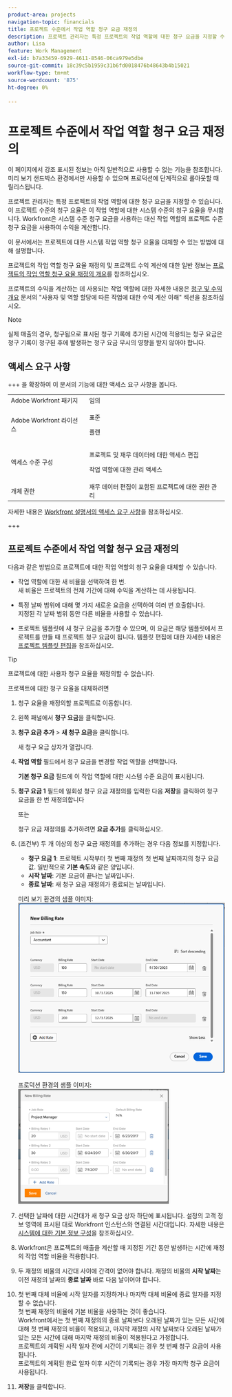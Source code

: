 ```yaml
---
product-area: projects
navigation-topic: financials
title: 프로젝트 수준에서 작업 역할 청구 요금 재정의
description: 프로젝트 관리자는 특정 프로젝트의 작업 역할에 대한 청구 요금을 지정할 수 있습니다. 이 프로젝트 수준의 청구 요율은 이 작업 역할에 대한 시스템 수준의 청구 요율을 무시합니다. Workfront은 시스템 수준 청구 요금을 사용하는 대신 작업 역할의 프로젝트 수준 청구 요금을 사용하여 수익을 계산합니다.
author: Lisa
feature: Work Management
exl-id: b7a33459-6929-4611-8546-06ca979e5dbe
source-git-commit: 18c39c5b1959c31b6fd0018476b48643b4b15021
workflow-type: tm+mt
source-wordcount: '875'
ht-degree: 0%

---
```


# 프로젝트 수준에서 작업 역할 청구 요금 재정의

<span class="preview">이 페이지에서 강조 표시된 정보는 아직 일반적으로 사용할 수 없는 기능을 참조합니다. 미리 보기 샌드박스 환경에서만 사용할 수 있으며 프로덕션에 단계적으로 롤아웃할 때 릴리스됩니다.</span>

프로젝트 관리자는 특정 프로젝트의 작업 역할에 대한 청구 요금을 지정할 수 있습니다. 이 프로젝트 수준의 청구 요율은 이 작업 역할에 대한 시스템 수준의 청구 요율을 무시합니다. Workfront은 시스템 수준 청구 요금을 사용하는 대신 작업 역할의 프로젝트 수준 청구 요금을 사용하여 수익을 계산합니다.

이 문서에서는 프로젝트에 대한 시스템 작업 역할 청구 요율을 대체할 수 있는 방법에 대해 설명합니다.

프로젝트의 작업 역할 청구 요율 재정의 및 프로젝트 수익 계산에 대한 일반 정보는 [프로젝트의 작업 역할 청구 요율 재정의 개요](../../../manage-work/projects/project-finances/override-role-billing-rates-and-calculate-project-revenue.md)를 참조하십시오.

프로젝트의 수익을 계산하는 데 사용되는 작업 역할에 대한 자세한 내용은 [청구 및 수익 개요](../../../manage-work/projects/project-finances/billing-and-revenue-overview.md) 문서의 &quot;사용자 및 역할 할당에 따른 작업에 대한 수익 계산 이해&quot; 섹션을 참조하십시오.

>[!NOTE]
>
>실제 매출의 경우, 청구됨으로 표시된 청구 기록에 추가된 시간에 적용되는 청구 요금은 청구 기록이 청구된 후에 발생하는 청구 요금 무시의 영향을 받지 않아야 합니다.

## 액세스 요구 사항

+++ 을 확장하여 이 문서의 기능에 대한 액세스 요구 사항을 봅니다.

<table style="table-layout:auto"> 
 <col> 
 <col> 
 <tbody> 
  <tr> 
   <td>Adobe Workfront 패키지</td> 
   <td>임의</td> 
  </tr> 
  <tr> 
   <td>Adobe Workfront 라이선스</td> 
   <td>
   <p>표준</p>
   <p>플랜</p></td> 
  </tr> 
  <tr> 
   <td>액세스 수준 구성</td> 
   <td> <p>프로젝트 및 재무 데이터에 대한 액세스 편집</p> <p>작업 역할에 대한 관리 액세스</p></td> 
  </tr> 
  <tr> 
   <td>개체 권한</td> 
   <td>재무 데이터 편집이 포함된 프로젝트에 대한 권한 관리 </td> 
  </tr> 
 </tbody> 
</table>

자세한 내용은 [Workfront 설명서의 액세스 요구 사항](/help/quicksilver/administration-and-setup/add-users/access-levels-and-object-permissions/access-level-requirements-in-documentation.md)을 참조하십시오.

+++

## 프로젝트 수준에서 작업 역할 청구 요금 재정의

다음과 같은 방법으로 프로젝트에 대한 작업 역할의 청구 요율을 대체할 수 있습니다.

* 작업 역할에 대한 새 비율을 선택하여 한 번.\
  새 비율은 프로젝트의 전체 기간에 대해 수익을 계산하는 데 사용됩니다.

* 특정 날짜 범위에 대해 몇 가지 새로운 요금을 선택하여 여러 번 호출합니다.\
  지정된 각 날짜 범위 동안 다른 비율을 사용할 수 있습니다.

* 프로젝트 템플릿에 새 청구 요금을 추가할 수 있으며, 이 요금은 해당 템플릿에서 프로젝트를 만들 때 프로젝트 청구 요금이 됩니다. 템플릿 편집에 대한 자세한 내용은 [프로젝트 템플릿 편집](/help/quicksilver/manage-work/projects/create-and-manage-templates/edit-templates.md)을 참조하십시오.

>[!TIP]
>
>프로젝트에 대한 사용자 청구 요율을 재정의할 수 없습니다.

프로젝트에 대한 청구 요율을 대체하려면

1. 청구 요율을 재정의할 프로젝트로 이동합니다.
1. 왼쪽 패널에서 **청구 요금**&#x200B;을 클릭합니다.
1. **청구 요금 추가** > **새 청구 요금**&#x200B;을 클릭합니다.

   새 청구 요금 상자가 열립니다.

1. **작업 역할** 필드에서 청구 요금을 변경할 작업 역할을 선택합니다.

   **기본 청구 요금** 필드에 이 작업 역할에 대한 시스템 수준 요금이 표시됩니다.

1. **청구 요금 1** 필드에 일회성 청구 요금 재정의를 입력한 다음 **저장**&#x200B;을 클릭하여 청구 요금을 한 번 재정의합니다

   또는

   청구 요금 재정의를 추가하려면 **요금 추가**&#x200B;를 클릭하십시오.

1. (조건부) 두 개 이상의 청구 요금 재정의를 추가하는 경우 다음 정보를 지정합니다.

   * **청구 요금 1**: 프로젝트 시작부터 첫 번째 재정의 첫 번째 날짜까지의 청구 요금 값. 일반적으로 **기본 속도**&#x200B;와 같은 양입니다.
   * **시작 날짜**: 기본 요금이 끝나는 날짜입니다.
   * **종료 날짜**: 새 청구 요금 재정의가 종료되는 날짜입니다.

   <span class="preview">미리 보기 환경의 샘플 이미지:</span>
   ![재정의 날짜가 포함된 청구 요금](assets/billing-rates-093025.png)

   프로덕션 환경의 샘플 이미지:
   ![재정의 날짜가 포함된 청구 요금](assets/new-billing-rate-with-adjustment-dates-350x266.png)

1. 선택한 날짜에 대한 시간대가 새 청구 요금 상자 하단에 표시됩니다. 설정의 고객 정보 영역에 표시된 대로 Workfront 인스턴스와 연결된 시간대입니다. 자세한 내용은 [시스템에 대한 기본 정보 구성](../../../administration-and-setup/get-started-wf-administration/configure-basic-info.md)을 참조하십시오.
1. Workfront은 프로젝트의 매출을 계산할 때 지정된 기간 동안 발생하는 시간에 재정의 작업 역할 비율을 적용합니다.
1. 두 재정의 비율의 시간대 사이에 간격이 없어야 합니다. 재정의 비율의 **시작 날짜**&#x200B;는 이전 재정의 날짜의 **종료 날짜** 바로 다음 날이어야 합니다.

1. 첫 번째 대체 비율에 시작 일자를 지정하거나 마지막 대체 비율에 종료 일자를 지정할 수 없습니다.\
   첫 번째 재정의 비율에 기본 비율을 사용하는 것이 좋습니다.\
   Workfront에서는 첫 번째 재정의의 종료 날짜보다 오래된 날짜가 있는 모든 시간에 대해 첫 번째 재정의 비율이 적용되고, 마지막 재정의 시작 날짜보다 오래된 날짜가 있는 모든 시간에 대해 마지막 재정의 비율이 적용된다고 가정합니다.\
   프로젝트의 계획된 시작 일자 전에 시간이 기록되는 경우 첫 번째 청구 요금이 사용됩니다.\
   프로젝트의 계획된 완료 일자 이후 시간이 기록되는 경우 가장 마지막 청구 요금이 사용됩니다.

1. **저장**&#x200B;을 클릭합니다.
